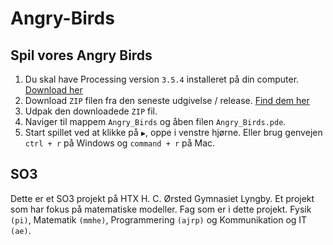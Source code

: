# Angry-Birds

## Spil vores Angry Birds
1. Du skal have Processing version `3.5.4` installeret på din computer. [Download her](https://processing.org/download/)
1. Download `ZIP` filen fra den seneste udgivelse / release. [Find dem her](https://github.com/orc13a/Angry-Birds/releases)
1. Udpak den downloadede `ZIP` fil.
1. Naviger til mappem `Angry_Birds` og åben filen `Angry_Birds.pde`.
1. Start spillet ved at klikke på `▶️`, oppe i venstre hjørne. Eller brug genvejen `ctrl + r` på Windows og `command + r` på Mac.

## SO3
Dette er et SO3 projekt på HTX H. C. Ørsted Gymnasiet Lyngby.
Et projekt som har fokus på matematiske modeller.
Fag som er i dette projekt. Fysik `(pi)`, Matematik `(mmhe)`, Programmering `(ajrp)` og Kommunikation og IT `(ae)`.